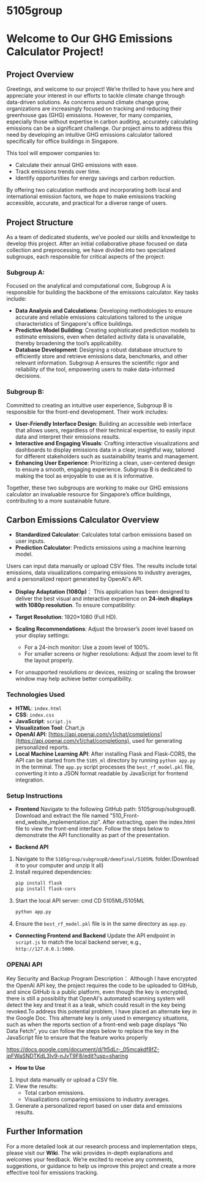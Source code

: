 # 5105group
# Welcome to Our GHG Emissions Calculator Project!

## Project Overview

Greetings, and welcome to our project! We’re thrilled to have you here and appreciate your interest in our efforts to tackle climate change through data-driven solutions. As concerns around climate change grow, organizations are increasingly focused on tracking and reducing their greenhouse gas (GHG) emissions. However, for many companies, especially those without expertise in carbon auditing, accurately calculating emissions can be a significant challenge. Our project aims to address this need by developing an intuitive GHG emissions calculator tailored specifically for office buildings in Singapore.

This tool will empower companies to:
- Calculate their annual GHG emissions with ease.
- Track emissions trends over time.
- Identify opportunities for energy savings and carbon reduction.

By offering two calculation methods and incorporating both local and international emission factors, we hope to make emissions tracking accessible, accurate, and practical for a diverse range of users.

## Project Structure

As a team of dedicated students, we’ve pooled our skills and knowledge to develop this project. After an initial collaborative phase focused on data collection and preprocessing, we have divided into two specialized subgroups, each responsible for critical aspects of the project:

### Subgroup A: 
Focused on the analytical and computational core, Subgroup A is responsible for building the backbone of the emissions calculator. Key tasks include:
- **Data Analysis and Calculations**: Developing methodologies to ensure accurate and reliable emissions calculations tailored to the unique characteristics of Singapore's office buildings.
- **Predictive Model Building**: Creating sophisticated prediction models to estimate emissions, even when detailed activity data is unavailable, thereby broadening the tool’s applicability.
- **Database Development**: Designing a robust database structure to efficiently store and retrieve emissions data, benchmarks, and other relevant information. Subgroup A ensures the scientific rigor and reliability of the tool, empowering users to make data-informed decisions.

### Subgroup B: 
Committed to creating an intuitive user experience, Subgroup B is responsible for the front-end development. Their work includes:
- **User-Friendly Interface Design**: Building an accessible web interface that allows users, regardless of their technical expertise, to easily input data and interpret their emissions results.
- **Interactive and Engaging Visuals**: Crafting interactive visualizations and dashboards to display emissions data in a clear, insightful way, tailored for different stakeholders such as sustainability teams and management.
- **Enhancing User Experience**: Prioritizing a clean, user-centered design to ensure a smooth, engaging experience. Subgroup B is dedicated to making the tool as enjoyable to use as it is informative.

Together, these two subgroups are working to make our GHG emissions calculator an invaluable resource for Singapore’s office buildings, contributing to a more sustainable future.


## Carbon Emissions Calculator Overview

- **Standardized Calculator**: Calculates total carbon emissions based on user inputs.
- **Prediction Calculator**: Predicts emissions using a machine learning model.

Users can input data manually or upload CSV files. The results include total emissions, data visualizations comparing emissions to industry averages, and a personalized report generated by OpenAI's API.

- **Display Adaptation (1080p)**：
This application has been designed to deliver the best visual and interactive experience on **24-inch displays with 1080p resolution**. To ensure compatibility:

- **Target Resolution**: 1920×1080 (Full HD).
- **Scaling Recommendations**: Adjust the browser’s zoom level based on your display settings:
  - For a 24-inch monitor: Use a zoom level of 100%.
  - For smaller screens or higher resolutions: Adjust the zoom level to fit the layout properly.
- For unsupported resolutions or devices, resizing or scaling the browser window may help achieve better compatibility.

###  Technologies Used
- **HTML**: `index.html`
- **CSS**: `index.css`
- **JavaScript**: `script.js`
- **Visualization Tool**: Chart.js
- **OpenAI API**: [https://api.openai.com/v1/chat/completions](https://api.openai.com/v1/chat/completions), used for generating personalized reports.
- **Local Machine Learning API**: After installing Flask and Flask-CORS, the API can be started from the `5105_ml` directory by running `python app.py` in the terminal. The `app.py` script processes the `best_rf_model.pkl` file, converting it into a JSON format readable by JavaScript for frontend integration.

### Setup Instructions
- **Frontend**
  Navigate to the following GitHub path: 5105group/subgroupB. Download and extract the file named "510_Front-end_website_implementation.zip".
  After extracting, open the index.html file to view the front-end interface. Follow the steps below to demonstrate the API functionality as part of the presentation.

- **Backend API**
1. Navigate to the `5105group/subgroupB/demofinal/5105ML` folder.(Download it to your computer and unzip it all)
2. Install required dependencies:
   ```sh
   pip install flask
   pip install flask-cors
   ```
3. Start the local API server: cmd CD 5105ML/5105ML
   ```sh
   python app.py
   ```
4. Ensure the `best_rf_model.pkl` file is in the same directory as `app.py`.

- **Connecting Frontend and Backend**
Update the API endpoint in `script.js` to match the local backend server, e.g., `http://127.0.0.1:5000`.

### OPENAI API
Key Security and Backup Program Description：
  Although I have encrypted the OpenAI API key, the project requires the code to be uploaded to GitHub, and since GitHub is a public platform, even 
  though the key is encrypted, there is still a possibility that OpenAI's automated scanning system will detect the key and treat it as a leak, which could 
  result in the key being revoked.To address this potential problem, I have placed an alternate key in the Google Doc. This alternate key is only used in emergency situations, such as 
  when the reports section of a front-end web page displays “No Data Fetch”, you can follow the steps below to replace the key in the JavaScript file 
  to ensure that the feature works properly
  
https://docs.google.com/document/d/1t5dLr-_05mcakdf8fZ-jpFWaSNDTKdL3lv9-nJvT9F8/edit?usp=sharing

- **How to Use**
1. Input data manually or upload a CSV file.
2. View the results:
   - Total carbon emissions.
   - Visualizations comparing emissions to industry averages.
3. Generate a personalized report based on user data and emissions results.

## Further Information

For a more detailed look at our research process and implementation steps, please visit our **Wiki**. The wiki provides in-depth explanations and welcomes your feedback. We’re excited to receive any comments, suggestions, or guidance to help us improve this project and create a more effective tool for emissions tracking.

